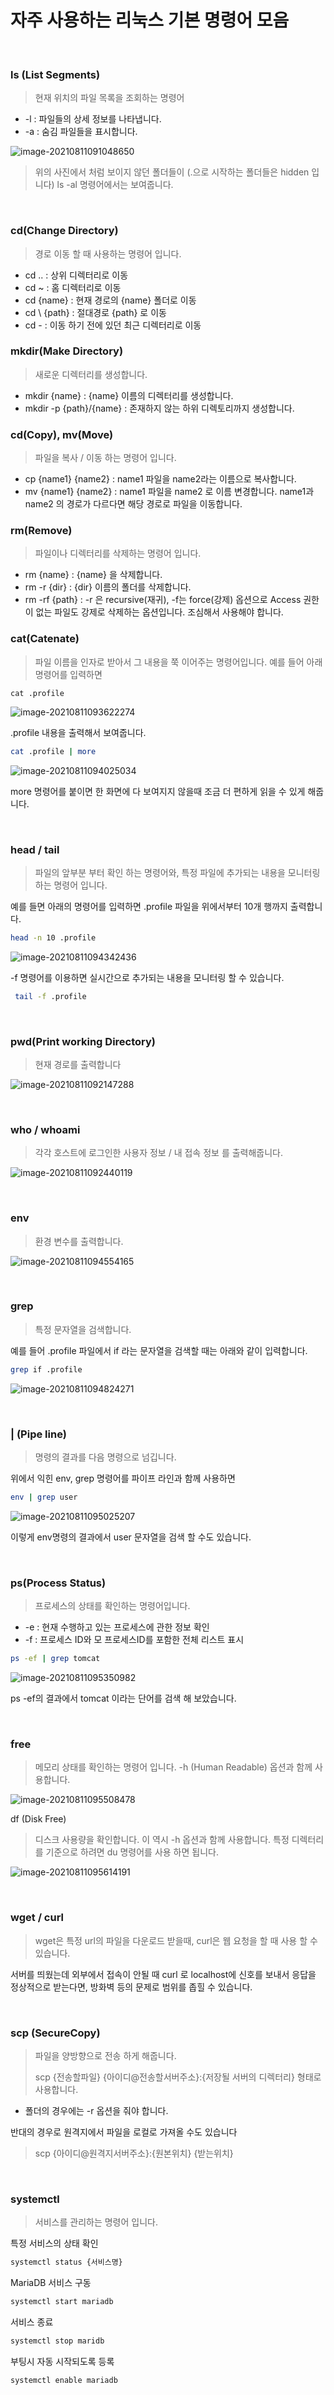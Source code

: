 # 자주 사용하는 리눅스 기본 명령어 모음

​	

### ls (List Segments)

> 현재 위치의 파일 목록을 조회하는 명령어

- -l : 파일들의 상세 정보를 나타냅니다.
- -a : 숨김 파일들을 표시합니다.

![image-20210811091048650](https://github.com/Shane-Park/markdownBlog/raw/master/OS/linux/linux_commands.assets/image-20210811091048650.png)

> 위의 사진에서 처럼 보이지 않던 폴더들이  (.으로 시작하는 폴더들은 hidden 입니다) ls -al 명령어에서는 보여줍니다.

​		

### cd(Change Directory)

> 경로 이동 할 때 사용하는 명령어 입니다.

- cd .. : 상위 디렉터리로 이동
- cd ~ : 홈 디렉터리로 이동
- cd {name} : 현재 경로의 {name} 폴더로 이동  
- cd \ {path}  : 절대경로 {path} 로 이동
- cd - : 이동 하기 전에 있던 최근 디렉터리로 이동

  

### mkdir(Make Directory)

> 새로운 디렉터리를 생성합니다.

- mkdir {name} : {name} 이름의 디렉터리를 생성합니다.
- mkdir -p {path}/{name} : 존재하지 않는 하위 디렉토리까지 생성합니다.

  

### cd(Copy), mv(Move)

> 파일을 복사 / 이동 하는 명령어 입니다.

- cp {name1} {name2} : name1 파일을 name2라는 이름으로 복사합니다.
- mv {name1} {name2} : name1 파일을 name2 로 이름 변경합니다. name1과 name2 의 경로가 다르다면 해당 경로로 파일을 이동합니다.

  

### rm(Remove)

> 파일이나 디렉터리를 삭제하는 명령어 입니다.

- rm {name} : {name} 을 삭제합니다.
- rm -r {dir} : {dir} 이름의 폴더를 삭제합니다.
- rm -rf {path} : -r 은 recursive(재귀), -f는 force(강제) 옵션으로 Access 권한이 없는 파일도 강제로 삭제하는 옵션입니다. 조심해서 사용해야 합니다.

  

### cat(Catenate)

> 파일 이름을 인자로 받아서 그 내용을 쭉 이어주는 명령어입니다. 예를 들어 아래 명령어를 입력하면

```bas
cat .profile
```

![image-20210811093622274](https://github.com/Shane-Park/markdownBlog/raw/master/OS/linux/linux_commands.assets/image-20210811093622274.png)

.profile 내용을 출력해서 보여줍니다.

```bash
cat .profile | more
```

![image-20210811094025034](https://github.com/Shane-Park/markdownBlog/raw/master/OS/linux/linux_commands.assets/image-20210811094025034.png)

more 명령어를 붙이면 한 화면에 다 보여지지 않을때 조금 더 편하게 읽을 수 있게 해줍니다.

​	

### head / tail

> 파일의 앞부분 부터 확인 하는 명령어와, 특정 파일에 추가되는 내용을 모니터링 하는 명령어 입니다.

예를 들면 아래의 명령어를 입력하면 .profile 파일을 위에서부터 10개 행까지 출력합니다.

```bash
head -n 10 .profile
```

![image-20210811094342436](https://github.com/Shane-Park/markdownBlog/raw/master/OS/linux/linux_commands.assets/image-20210811094342436.png)

-f 명령어를 이용하면 실시간으로 추가되는 내용을 모니터링 할 수 있습니다.

```bash
 tail -f .profile
```

​	

### pwd(Print working Directory)

> 현재 경로를 출력합니다

![image-20210811092147288](https://github.com/Shane-Park/markdownBlog/raw/master/OS/linux/linux_commands.assets/image-20210811092147288.png)

​	

### who / whoami

> 각각 호스트에 로그인한 사용자 정보 / 내 접속 정보 를 출력해줍니다.

![image-20210811092440119](https://github.com/Shane-Park/markdownBlog/raw/master/OS/linux/linux_commands.assets/image-20210811092440119.png)

​	

### env

> 환경 변수를 출력합니다.

![image-20210811094554165](https://github.com/Shane-Park/markdownBlog/raw/master/OS/linux/linux_commands.assets/image-20210811094554165.png)

​	

### grep

> 특정 문자열을 검색합니다.

예를 들어 .profile 파일에서 if 라는 문자열을 검색할 때는 아래와 같이 입력합니다.

```bash
grep if .profile
```

![image-20210811094824271](https://github.com/Shane-Park/markdownBlog/raw/master/OS/linux/linux_commands.assets/image-20210811094824271.png)

​	

### | (Pipe line)

> 명령의 결과를 다음 명령으로 넘깁니다. 

위에서 익힌 env, grep 명령어를 파이프 라인과 함께 사용하면

```bash
env | grep user
```

![image-20210811095025207](https://github.com/Shane-Park/markdownBlog/raw/master/OS/linux/linux_commands.assets/image-20210811095025207.png)

이렇게 env명령의 결과에서 user 문자열을 검색 할 수도 있습니다.

​	

### ps(Process Status)

> 프로세스의 상태를 확인하는 명령어입니다.

- -e : 현재 수행하고 있는 프로세스에 관한 정보 확인
- -f : 프로세스 ID와 모 프로세스ID를 포함한 전체 리스트 표시

```bash
ps -ef | grep tomcat
```

![image-20210811095350982](https://github.com/Shane-Park/markdownBlog/raw/master/OS/linux/linux_commands.assets/image-20210811095350982.png)

ps -ef의 결과에서 tomcat 이라는 단어를 검색 해 보았습니다.

​	

### free

> 메모리 상태를 확인하는 명령어 입니다. -h (Human Readable) 옵션과 함께 사용합니다.

![image-20210811095508478](https://github.com/Shane-Park/markdownBlog/raw/master/OS/linux/linux_commands.assets/image-20210811095508478.png)



df (Disk Free)

> 디스크 사용량을 확인합니다. 이 역시 -h 옵션과 함께 사용합니다. 특정 디렉터리를 기준으로 하려면 du 명령어를 사용 하면 됩니다.

![image-20210811095614191](https://github.com/Shane-Park/markdownBlog/raw/master/OS/linux/linux_commands.assets/image-20210811095614191.png)

​	

### wget / curl

> wget은 특정 url의 파일을 다운로드 받을때, curl은 웹 요청을 할 때 사용 할 수 있습니다.

서버를 띄웠는데 외부에서 접속이 안될 때 curl 로 localhost에 신호를 보내서 응답을 정상적으로 받는다면, 방화벽 등의 문제로 범위를 좁힐 수 있습니다.

​	

### scp (SecureCopy)

> 파일을 양방향으로 전송 하게 해줍니다. 
>
> scp {전송할파일} {아이디@전송할서버주소}:{저장될 서버의 디렉터리} 형태로 사용합니다.

- 폴더의 경우에는 -r 옵션을 줘야 합니다.

반대의 경우로 원격지에서 파일을 로컬로 가져올 수도 있습니다

> scp {아이디@원격지서버주소}:{원본위치} {받는위치}

​	

### systemctl

> 서비스를 관리하는 명령어 입니다.

특정 서비스의 상태 확인

```bash
systemctl status {서비스명}
```

MariaDB 서비스 구동

```bash
systemctl start mariadb
```

서비스 종료

```bash
systemctl stop maridb
```

부팅시 자동 시작되도록 등록

```bash
systemctl enable mariadb
```

